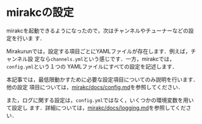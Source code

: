 # mirakcの設定

mirakcを起動できるようになったので，次はチャンネルやチューナーなどの設定を行いま
す．

Mirakurunでは，設定する項目ごとにYAMLファイルが存在します．例えば，チャンネル設
定なら`channels.yml`という感じです．一方，mirakcでは，`config.yml`という１つの
YAMLファイルにすべての設定を記述します．

本記事では，最低限動かすために必要な設定項目についてのみ説明を行います．他の設定
項目については，[mirakc/docs/config.md]を参照してください．

また，ログに関する設定は，`config.yml`ではなく，いくつかの環境変数を用いて設定し
ます．詳細については，[mirakc/docs/logging.md]を参照してください．

[mirakc/docs/config.md]: https://github.com/mirakc/mirakc/blob/master/docs/config.md
[mirakc/docs/logging.md]: https://github.com/mirakc/mirakc/blob/master/docs/logging.md
